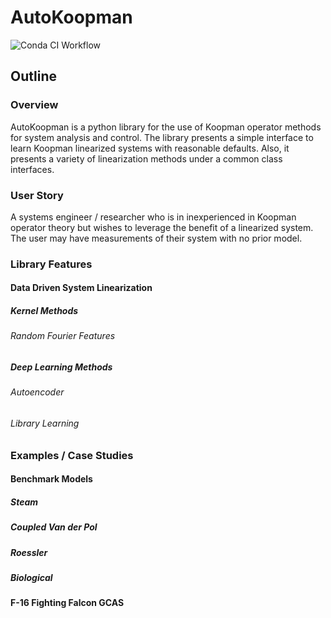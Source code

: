 # AutoKoopman

![Conda CI Workflow](https://github.com/EthanJamesLew/AutoKoopman/actions/workflows/python-package-conda.yml/badge.svg)

## Outline

### Overview
AutoKoopman is a python library for the use of Koopman operator methods for system analysis and control. The library presents a simple
interface to learn Koopman linearized systems with reasonable defaults. Also, it presents a variety of linearization methods under a
common class interfaces.

### User Story
A systems engineer / researcher who is in inexperienced in Koopman operator theory but wishes to leverage the benefit of a linearized system. The user may
have measurements of their system with no prior model.

### Library Features

#### Data Driven System Linearization

##### Kernel Methods

###### Random Fourier Features

##### Deep Learning Methods

###### Autoencoder

###### Library Learning

### Examples / Case Studies

#### Benchmark Models

##### Steam

##### Coupled Van der Pol

##### Roessler

##### Biological

#### F-16 Fighting Falcon GCAS
